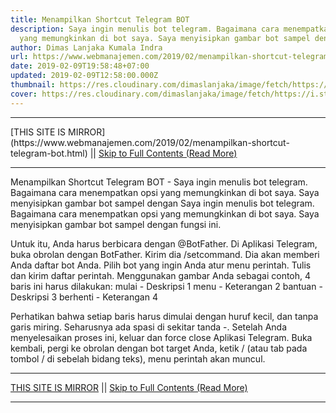 ```yaml
---
title: Menampilkan Shortcut Telegram BOT
description: Saya ingin menulis bot telegram. Bagaimana cara menempatkan opsi
  yang memungkinkan di bot saya. Saya menyisipkan gambar bot sampel dengan
author: Dimas Lanjaka Kumala Indra
url: https://www.webmanajemen.com/2019/02/menampilkan-shortcut-telegram-bot.html
date: 2019-02-09T19:58:48+07:00
updated: 2019-02-09T12:58:00.000Z
thumbnail: https://res.cloudinary.com/dimaslanjaka/image/fetch/https://i.stack.imgur.com/PPlQ0.png
cover: https://res.cloudinary.com/dimaslanjaka/image/fetch/https://i.stack.imgur.com/PPlQ0.png
---
```


<hr/> [THIS SITE IS MIRROR](https://www.webmanajemen.com/2019/02/menampilkan-shortcut-telegram-bot.html) || <a href="https://www.webmanajemen.com/2019/02/menampilkan-shortcut-telegram-bot.html" rel="follow" class="button" id="read-more">Skip to Full Contents (Read More)</a> <hr/> Menampilkan Shortcut Telegram BOT - Saya ingin menulis bot telegram. Bagaimana cara menempatkan opsi yang memungkinkan di bot saya. Saya menyisipkan gambar bot sampel dengan Saya ingin menulis bot telegram. Bagaimana cara menempatkan opsi yang memungkinkan di bot saya. Saya menyisipkan gambar bot sampel dengan fungsi ini.

Untuk itu, Anda harus berbicara dengan @BotFather. 
Di Aplikasi Telegram, buka obrolan dengan BotFather.
 Kirim dia /setcommand. Dia akan memberi Anda daftar bot Anda.
 Pilih bot yang ingin Anda atur menu perintah.
 Tulis dan kirim daftar perintah. Menggunakan gambar Anda sebagai contoh, 4 baris ini harus dilakukan: 
mulai - Deskripsi 1
menu - Keterangan 2
bantuan - Deskripsi 3
berhenti - Keterangan 4

 Perhatikan bahwa setiap baris harus dimulai dengan huruf kecil, dan tanpa garis miring. Seharusnya ada spasi di sekitar tanda -.
 Setelah Anda menyelesaikan proses ini, keluar dan force close Aplikasi Telegram. Buka kembali, pergi ke obrolan dengan bot target Anda, ketik / (atau tab pada tombol / di sebelah bidang teks), menu perintah akan muncul. <hr/> [THIS SITE IS MIRROR](https://www.webmanajemen.com/2019/02/menampilkan-shortcut-telegram-bot.html) || <a href="https://www.webmanajemen.com/2019/02/menampilkan-shortcut-telegram-bot.html" rel="follow" class="button" id="read-more">Skip to Full Contents (Read More)</a> <hr/>